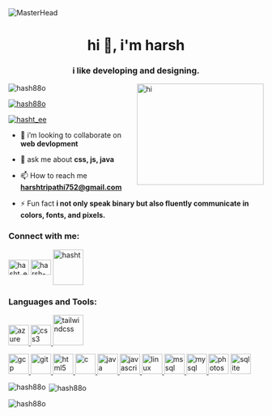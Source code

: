 <img src="https://media0.giphy.com/headers/GitHub/w8ZJLtJbmuph.gif" alt="MasterHead">
<h1 align="center">hi 👋, i'm harsh</h1>
<h3 align="center">i like developing and designing.</h3>
<img align="right" alt="hi" height="200" width="250" src="https://www.desicomments.com/wp-content/uploads/2017/07/Hello.gif">

<p align="left"> <img src="https://komarev.com/ghpvc/?username=hash88o&label=Profile%20views&color=0e75b6&style=flat" alt="hash88o" /> </p>

<p align="left"> <a href="https://github.com/ryo-ma/github-profile-trophy"><img src="https://github-profile-trophy.vercel.app/?username=hash88o" alt="hash88o" /></a> </p>

<p align="left"> <a href="https://twitter.com/hasht_ee" target="blank"><img src="https://img.shields.io/twitter/follow/hasht_ee?logo=twitter&style=for-the-badge" alt="hasht_ee" /></a> </p>

- 👯 i’m looking to collaborate on **web devlopment**

- 💬 ask me about **css, js, java**

- 📫 How to reach me **harshtripathi752@gmail.com**

- ⚡ Fun fact **i not only speak binary but also fluently communicate in colors, fonts, and pixels.**

<h3 align="left">Connect with me:</h3>
<p align="left">
<a href="https://twitter.com/hasht_ee" target="blank"><img align="center" src="https://www.svgrepo.com/show/475689/twitter-color.svg" alt="hasht_ee" height="30" width="40" /></a>
<a href="https://linkedin.com/in/harsh-tripathi-919995248" target="blank"><img align="center" src="https://cdn.jsdelivr.net/gh/devicons/devicon/icons/linkedin/linkedin-original.svg" alt="harsh-tripathi-919995248" height="30" width="40" /></a>
<a href="https://codeforces.com/profile/hasht" target="[blank](https://media.licdn.com/dms/image/C560BAQHaVYd13rRz3A/company-logo_200_200/0/1638831589865?e=2147483647&v=beta&t=Zq1zixRFUNMSm2Ldgu_hcJAYTL1gWG3VHKXO4kf9lDQ)"><img align="center" src="https://upload.wikimedia.org/wikipedia/commons/b/b1/Codeforces_logo.svg" alt="hasht" height="70" width="60" /></a>
</p>

<h3 align="left">Languages and Tools:</h3>
<p align="left">
<a href="https://azure.microsoft.com/en-in/" target="_blank" rel="noreferrer"> <img src="https://cdn.jsdelivr.net/gh/devicons/devicon/icons/azure/azure-original.svg" alt="azure" width="40" height="40"/> </a> <a href="https://www.w3schools.com/css/" target="_blank" rel="noreferrer"> <img src="https://cdn.jsdelivr.net/gh/devicons/devicon/icons/css3/css3-original-wordmark.svg" alt="css3" width="40" height="40"/> </a>
  <a href="https://tailwindcss.com" target="_blank" rel="noreferrer"> <img src="https://cdn.jsdelivr.net/gh/devicons/devicon/icons/tailwindcss/tailwindcss-original-wordmark.svg" alt="tailwindcss" width="60" height="60"/>
          
  <a href="https://cloud.google.com" target="_blank" rel="noreferrer"> <img src="https://cdn.jsdelivr.net/gh/devicons/devicon/icons/googlecloud/googlecloud-original.svg" alt="gcp" width="40" height="40"/> </a> <a href="https://git-scm.com/" target="_blank" rel="noreferrer"> <img src="https://cdn.jsdelivr.net/gh/devicons/devicon/icons/git/git-original.svg" alt="git" width="40" height="40"/> </a><a href="https://www.w3.org/html/" target="_blank" rel="noreferrer"> <img src="https://cdn.jsdelivr.net/gh/devicons/devicon/icons/html5/html5-original-wordmark.svg" alt="html5" width="40" height="40"/> </a> <a href="https://www.isocpp.org" target="_blank" rel="noreferrer"><img src="https://cdn.jsdelivr.net/gh/devicons/devicon/icons/c/c-original.svg" alt="c" width="40" height="40"/></a><a href="https://www.java.com" target="_blank" rel="noreferrer"> <img src="https://cdn.jsdelivr.net/gh/devicons/devicon/icons/java/java-original-wordmark.svg" alt="java" width="40" height="40"/></a><a href="https://developer.mozilla.org/en-US/docs/Web/JavaScript" target="_blank" rel="noreferrer"> <img src="https://cdn.jsdelivr.net/gh/devicons/devicon/icons/javascript/javascript-original.svg" alt="javascript" width="40" height="40"/> </a> <a href="https://www.linux.org/" target="_blank" rel="noreferrer"> <img src="https://cdn.jsdelivr.net/gh/devicons/devicon/icons/linux/linux-original.svg" alt="linux" width="40" height="40"/> </a><a href="https://www.microsoft.com/en-us/sql-server" target="_blank" rel="noreferrer"> <img src="https://www.svgrepo.com/show/303229/microsoft-sql-server-logo.svg" alt="mssql" width="40" height="40"/> </a><a href="https://www.mysql.com/" target="_blank" rel="noreferrer"> <img src="https://cdn.jsdelivr.net/gh/devicons/devicon/icons/mysql/mysql-original.svg" alt="mysql" width="40" height="40"/> </a> <a href="https://www.photoshop.com/en" target="_blank" rel="noreferrer"> <img src="https://cdn.jsdelivr.net/gh/devicons/devicon/icons/photoshop/photoshop-plain.svg" alt="photoshop" width="40" height="40"/></a> <a href="https://www.sqlite.org/" target="_blank" rel="noreferrer"> <img src="https://www.vectorlogo.zone/logos/sqlite/sqlite-icon.svg" alt="sqlite" width="40" height="40"/> </a> </p>

<p><img align="left" src="https://github-readme-stats.vercel.app/api/top-langs?username=hash88o&show_icons=true&locale=en&layout=compact" alt="hash88o" /></p>

<p>&nbsp;<img align="center" src="https://github-readme-stats.vercel.app/api?username=hash88o&show_icons=true&locale=en" alt="hash88o" /></p>

<p><img align="center" src="https://github-readme-streak-stats.herokuapp.com/?user=hash88o&" alt="hash88o" /></p>
